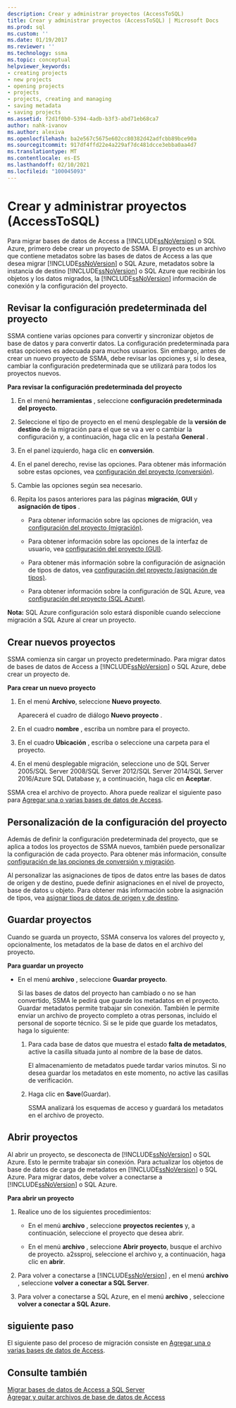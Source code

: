 ```yaml
---
description: Crear y administrar proyectos (AccessToSQL)
title: Crear y administrar proyectos (AccessToSQL) | Microsoft Docs
ms.prod: sql
ms.custom: ''
ms.date: 01/19/2017
ms.reviewer: ''
ms.technology: ssma
ms.topic: conceptual
helpviewer_keywords:
- creating projects
- new projects
- opening projects
- projects
- projects, creating and managing
- saving metadata
- saving projects
ms.assetid: f2d1f0b0-5394-4adb-b3f3-abd71eb68ca7
author: nahk-ivanov
ms.author: alexiva
ms.openlocfilehash: ba2e567c5675e602cc80382d42adfcbb89bce90a
ms.sourcegitcommit: 917df4ffd22e4a229af7dc481dcce3ebba0aa4d7
ms.translationtype: MT
ms.contentlocale: es-ES
ms.lasthandoff: 02/10/2021
ms.locfileid: "100045093"
---
```

# <a name="creating-and-managing-projects-accesstosql"></a>Crear y administrar proyectos (AccessToSQL)
Para migrar bases de datos de Access a [!INCLUDE[ssNoVersion](../../includes/ssnoversion-md.md)] o SQL Azure, primero debe crear un proyecto de SSMA. El proyecto es un archivo que contiene metadatos sobre las bases de datos de Access a las que desea migrar [!INCLUDE[ssNoVersion](../../includes/ssnoversion-md.md)] o SQL Azure, metadatos sobre la instancia de destino [!INCLUDE[ssNoVersion](../../includes/ssnoversion-md.md)] o SQL Azure que recibirán los objetos y los datos migrados, la [!INCLUDE[ssNoVersion](../../includes/ssnoversion-md.md)] información de conexión y la configuración del proyecto.  
  
## <a name="reviewing-default-project-settings"></a>Revisar la configuración predeterminada del proyecto  
SSMA contiene varias opciones para convertir y sincronizar objetos de base de datos y para convertir datos. La configuración predeterminada para estas opciones es adecuada para muchos usuarios. Sin embargo, antes de crear un nuevo proyecto de SSMA, debe revisar las opciones y, si lo desea, cambiar la configuración predeterminada que se utilizará para todos los proyectos nuevos.  
  
**Para revisar la configuración predeterminada del proyecto**  
  
1.  En el menú **herramientas** , seleccione **configuración predeterminada del proyecto**.  
  
2.  Seleccione el tipo de proyecto en el menú desplegable de la **versión de destino** de la migración para el que se va a ver o cambiar la configuración y, a continuación, haga clic en la pestaña **General** .  
  
3.  En el panel izquierdo, haga clic en **conversión**.  
  
4.  En el panel derecho, revise las opciones. Para obtener más información sobre estas opciones, vea [configuración del proyecto (conversión)](./project-settings-conversion-accesstosql.md).  
  
5.  Cambie las opciones según sea necesario.  
  
6.  Repita los pasos anteriores para las páginas **migración**, **GUI** y **asignación de tipos** .  
  
    -   Para obtener información sobre las opciones de migración, vea [configuración del proyecto (migración)](./project-settings-migration-accesstosql.md).  
  
    -   Para obtener información sobre las opciones de la interfaz de usuario, vea [configuración del proyecto (GUI)](../sybase/project-settings-gui-sybasetosql.md).  
  
    -   Para obtener más información sobre la configuración de asignación de tipos de datos, vea [configuración del proyecto (asignación de tipos)](./project-settings-type-mapping-accesstosql.md).  
  
    -   Para obtener información sobre la configuración de SQL Azure, vea [configuración del proyecto (SQL Azure)](./project-settings-azure-sql-db-accesstosql.md).  
  
**Nota:** SQL Azure configuración solo estará disponible cuando seleccione migración a SQL Azure al crear un proyecto.  
  
## <a name="creating-new-projects"></a>Crear nuevos proyectos  
SSMA comienza sin cargar un proyecto predeterminado. Para migrar datos de bases de datos de Access a [!INCLUDE[ssNoVersion](../../includes/ssnoversion-md.md)] o SQL Azure, debe crear un proyecto de.  
  
**Para crear un nuevo proyecto**  
  
1.  En el menú **Archivo**, seleccione **Nuevo proyecto**.  
  
    Aparecerá el cuadro de diálogo **Nuevo proyecto** .  
  
2.  En el cuadro **nombre** , escriba un nombre para el proyecto.  
  
3.  En el cuadro **Ubicación** , escriba o seleccione una carpeta para el proyecto.  
  
4.  En el menú desplegable migración, seleccione uno de SQL Server 2005/SQL Server 2008/SQL Server 2012/SQL Server 2014/SQL Server 2016/Azure SQL Database y, a continuación, haga clic en **Aceptar**.  
  
SSMA crea el archivo de proyecto. Ahora puede realizar el siguiente paso para [Agregar una o varias bases de datos de Access](adding-and-removing-access-database-files-accesstosql.md).  
  
## <a name="customizing-project-settings"></a>Personalización de la configuración del proyecto  
Además de definir la configuración predeterminada del proyecto, que se aplica a todos los proyectos de SSMA nuevos, también puede personalizar la configuración de cada proyecto. Para obtener más información, consulte [configuración de las opciones de conversión y migración](setting-conversion-and-migration-options-accesstosql.md).  
  
Al personalizar las asignaciones de tipos de datos entre las bases de datos de origen y de destino, puede definir asignaciones en el nivel de proyecto, base de datos u objeto. Para obtener más información sobre la asignación de tipos, vea [asignar tipos de datos de origen y de destino](mapping-source-and-target-data-types-accesstosql.md).  
  
## <a name="saving-projects"></a>Guardar proyectos  
Cuando se guarda un proyecto, SSMA conserva los valores del proyecto y, opcionalmente, los metadatos de la base de datos en el archivo del proyecto.  
  
**Para guardar un proyecto**  
  
-   En el menú **archivo** , seleccione **Guardar proyecto**.  
  
    Si las bases de datos del proyecto han cambiado o no se han convertido, SSMA le pedirá que guarde los metadatos en el proyecto. Guardar metadatos permite trabajar sin conexión. También le permite enviar un archivo de proyecto completo a otras personas, incluido el personal de soporte técnico. Si se le pide que guarde los metadatos, haga lo siguiente:  
  
    1.  Para cada base de datos que muestra el estado **falta de metadatos**, active la casilla situada junto al nombre de la base de datos.  
  
        El almacenamiento de metadatos puede tardar varios minutos. Si no desea guardar los metadatos en este momento, no active las casillas de verificación.  
  
    2.  Haga clic en **Save**(Guardar).  
  
        SSMA analizará los esquemas de acceso y guardará los metadatos en el archivo de proyecto.  
  
## <a name="opening-projects"></a>Abrir proyectos  
Al abrir un proyecto, se desconecta de [!INCLUDE[ssNoVersion](../../includes/ssnoversion-md.md)] o SQL Azure. Esto le permite trabajar sin conexión. Para actualizar los objetos de base de datos de carga de metadatos en [!INCLUDE[ssNoVersion](../../includes/ssnoversion-md.md)] o SQL Azure. Para migrar datos, debe volver a conectarse a [!INCLUDE[ssNoVersion](../../includes/ssnoversion-md.md)] o SQL Azure.  
  
**Para abrir un proyecto**  
  
1.  Realice uno de los siguientes procedimientos:  
  
    -   En el menú **archivo** , seleccione **proyectos recientes** y, a continuación, seleccione el proyecto que desea abrir.  
  
    -   En el menú **archivo** , seleccione **Abrir proyecto**, busque el archivo de proyecto. a2ssproj, seleccione el archivo y, a continuación, haga clic en **abrir**.  
  
2.  Para volver a conectarse a [!INCLUDE[ssNoVersion](../../includes/ssnoversion-md.md)] , en el menú **archivo** , seleccione **volver a conectar a SQL Server**.  
  
3.  Para volver a conectarse a SQL Azure, en el menú **archivo** , seleccione **volver a conectar a SQL Azure.**  
  
## <a name="next-step"></a>siguiente paso  
El siguiente paso del proceso de migración consiste en [Agregar una o varias bases de datos de Access](adding-and-removing-access-database-files-accesstosql.md).  
  
## <a name="see-also"></a>Consulte también  
[Migrar bases de datos de Access a SQL Server](migrating-access-databases-to-sql-server-azure-sql-db-accesstosql.md)  
[Agregar y quitar archivos de base de datos de Access](adding-and-removing-access-database-files-accesstosql.md)  
